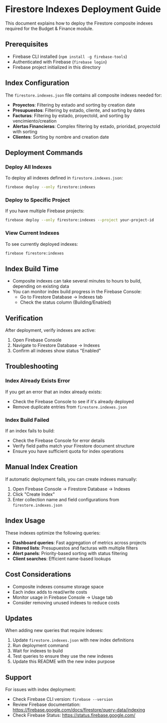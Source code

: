 # Firestore Indexes Deployment Guide

This document explains how to deploy the Firestore composite indexes required for the Budget & Finance module.

## Prerequisites

- Firebase CLI installed (`npm install -g firebase-tools`)
- Authenticated with Firebase (`firebase login`)
- Firebase project initialized in this directory

## Index Configuration

The `firestore.indexes.json` file contains all composite indexes needed for:

- **Proyectos**: Filtering by estado and sorting by creation date
- **Presupuestos**: Filtering by estado, cliente, and sorting by dates
- **Facturas**: Filtering by estado, proyectoId, and sorting by vencimiento/creation
- **Alertas Financieras**: Complex filtering by estado, prioridad, proyectoId with sorting
- **Clientes**: Sorting by nombre and creation date

## Deployment Commands

### Deploy All Indexes

To deploy all indexes defined in `firestore.indexes.json`:

```bash
firebase deploy --only firestore:indexes
```

### Deploy to Specific Project

If you have multiple Firebase projects:

```bash
firebase deploy --only firestore:indexes --project your-project-id
```

### View Current Indexes

To see currently deployed indexes:

```bash
firebase firestore:indexes
```

## Index Build Time

- Composite indexes can take several minutes to hours to build, depending on existing data
- You can monitor index build progress in the Firebase Console:
  - Go to Firestore Database → Indexes tab
  - Check the status column (Building/Enabled)

## Verification

After deployment, verify indexes are active:

1. Open Firebase Console
2. Navigate to Firestore Database → Indexes
3. Confirm all indexes show status "Enabled"

## Troubleshooting

### Index Already Exists Error

If you get an error that an index already exists:
- Check the Firebase Console to see if it's already deployed
- Remove duplicate entries from `firestore.indexes.json`

### Index Build Failed

If an index fails to build:
- Check the Firebase Console for error details
- Verify field paths match your Firestore document structure
- Ensure you have sufficient quota for index operations

## Manual Index Creation

If automatic deployment fails, you can create indexes manually:

1. Open Firebase Console → Firestore Database → Indexes
2. Click "Create Index"
3. Enter collection name and field configurations from `firestore.indexes.json`

## Index Usage

These indexes optimize the following queries:

- **Dashboard queries**: Fast aggregation of metrics across projects
- **Filtered lists**: Presupuestos and facturas with multiple filters
- **Alert panels**: Priority-based sorting with status filtering
- **Client searches**: Efficient name-based lookups

## Cost Considerations

- Composite indexes consume storage space
- Each index adds to read/write costs
- Monitor usage in Firebase Console → Usage tab
- Consider removing unused indexes to reduce costs

## Updates

When adding new queries that require indexes:

1. Update `firestore.indexes.json` with new index definitions
2. Run deployment command
3. Wait for indexes to build
4. Test queries to ensure they use the new indexes
5. Update this README with the new index purpose

## Support

For issues with index deployment:
- Check Firebase CLI version: `firebase --version`
- Review Firebase documentation: https://firebase.google.com/docs/firestore/query-data/indexing
- Check Firebase Status: https://status.firebase.google.com/
